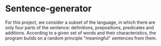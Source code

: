 # Sentence-generator

For this project, we consider a subset of the language, in which there are only four parts of the sentence: definitions, prepositions, predicates and additions.
According to a given set of words and their characteristics, the program builds on a random principle "meaningful" sentences from them.
